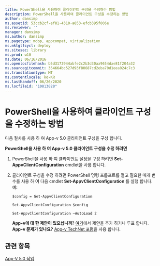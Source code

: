 ```yaml
---
title: PowerShell을 사용하여 클라이언트 구성을 수정하는 방법
description: PowerShell을 사용하여 클라이언트 구성을 수정하는 방법
author: dansimp
ms.assetid: 53ccb2cf-ef81-4310-a853-efcb395f006e
ms.reviewer: ''
manager: dansimp
ms.author: dansimp
ms.pagetype: mdop, appcompat, virtualization
ms.mktglfcycl: deploy
ms.sitesec: library
ms.prod: w10
ms.date: 06/16/2016
ms.openlocfilehash: b5d3173944abfe2c2b3d30aa9654dae81f204a32
ms.sourcegitcommit: 354664bc527d93f80687cd2eba70d1eea024c7c3
ms.translationtype: MT
ms.contentlocale: ko-KR
ms.lasthandoff: 06/26/2020
ms.locfileid: "10813828"
---
```

# PowerShell을 사용하여 클라이언트 구성을 수정하는 방법


다음 절차를 사용 하 여 App-v 5.0 클라이언트 구성을 구성 합니다.

**PowerShell을 사용 하 여 App-v 5.0 클라이언트 구성을 수정 하려면**

1.  PowerShell을 사용 하 여 클라이언트 설정을 구성 하려면 **Set-AppvClientConfiguration** cmdlet을 사용 합니다.

2.  클라이언트 구성을 수정 하려면 PowerShell 명령 프롬프트를 열고 필요한 매개 변수를 사용 하 여 다음 cmdlet **Set-AppvClientConfiguration** 를 실행 합니다. 예:

    `$config = Get-AppvClientConfiguration`

    `Set-AppvClientConfiguration $config`

    `Set-AppvClientConfiguration –AutoLoad 2`

    **App-v에 대 한 제안이 있으십니까**? [여기](http://appv.uservoice.com/forums/280448-microsoft-application-virtualization)에서 제안을 추가 하거나 투표 합니다. **App-v 문제가 있나요?** [App-v TechNet 포럼](https://social.technet.microsoft.com/Forums/home?forum=mdopappv)을 사용 합니다.

## 관련 항목


[App-V 5.0 작업](operations-for-app-v-50.md)

 

 






